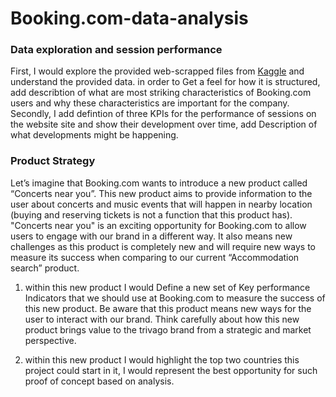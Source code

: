 # Booking.com-data-analysis


### Data exploration and session performance

First, I would explore the provided web-scrapped files from [Kaggle](https://www.kaggle.com/shehanaaljaloud/bookingcom) and understand the provided data.
in order to Get a feel for how it is structured, add describtion of what are most striking characteristics of Booking.com users and why these characteristics are important for the company.
Secondly, I add defintion of three KPIs for the performance of sessions on the website site and show their development over time, add Description of what developments might be happening.


### Product Strategy
Let’s imagine that Booking.com wants to introduce a new product called “Concerts near you”. This new product aims to provide information to the user about concerts and music events that will happen in nearby location (buying and reserving tickets is not a function that this product has). 
"Concerts near you" is an exciting opportunity for Booking.com to allow users to engage with our brand in a different way. It also means new challenges as this product is completely new and will require new ways to measure its success when comparing to our current “Accommodation search” product.


1. within this new product I would Define a new set of Key performance Indicators that we should use at Booking.com to measure the success of this new product. Be aware that this product means new
ways for the user to interact with our brand. Think carefully about how this new product brings value to the trivago brand from a strategic and market perspective.

2. within this new product I would highlight the top two countries this project could start in it, I would represent the best opportunity for such proof of concept based on analysis. 
